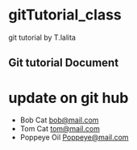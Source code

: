 # gitTutorial_class
git tutorial by T.lalita

## Git tutorial Document 

# update on git hub

- Bob Cat bob@mail.com
- Tom Cat tom@mail.com
- Poppeye Oil Poppeye@mail.com